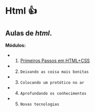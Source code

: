 # **Html**  :+1: 
## Aulas de *html*.
**Módulos:**
- 1. [Primeiros Passos em HTML+CSS](https://www.youtube.com/playlist?list=PLHz_AreHm4dkZ9-atkcmcBaMZdmLHft8n)
- 2. ```Deixando as coisa mais bonitas``` 
- 3. ```Colocando um protótico no ar``` 
- 4. ```Aprofundando os conhecimentos``` 
- 5. ```Novas tecnologias``` 
